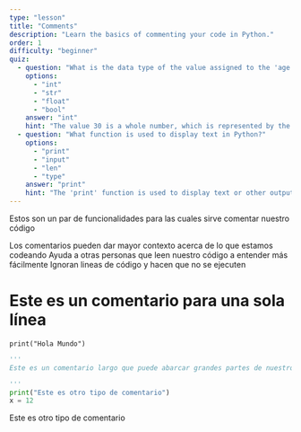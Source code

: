 ```yaml
---
type: "lesson"
title: "Comments"
description: "Learn the basics of commenting your code in Python."
order: 1
difficulty: "beginner"
quiz:
  - question: "What is the data type of the value assigned to the 'age' variable below?\n age = 30"
    options:
      - "int"
      - "str"
      - "float"
      - "bool"
    answer: "int"
    hint: "The value 30 is a whole number, which is represented by the 'int' data type in Python."
  - question: "What function is used to display text in Python?"
    options:
      - "print"
      - "input"
      - "len"
      - "type"
    answer: "print"
    hint: "The 'print' function is used to display text or other output in Python."
---
```


Estos son un par de funcionalidades para las cuales sirve comentar nuestro código

Los comentarios pueden dar mayor contexto acerca de lo que estamos codeando
Ayuda a otras personas que leen nuestro código a entender más fácilmente
Ignoran lineas de código y hacen que no se ejecuten

# Este es un comentario para una sola línea

`print("Hola Mundo")`

```python frame="code" title="python.py"
'''
Este es un comentario largo que puede abarcar grandes partes de nuestro codigo

'''
print("Este es otro tipo de comentario")
x = 12
```

Este es otro tipo de comentario
